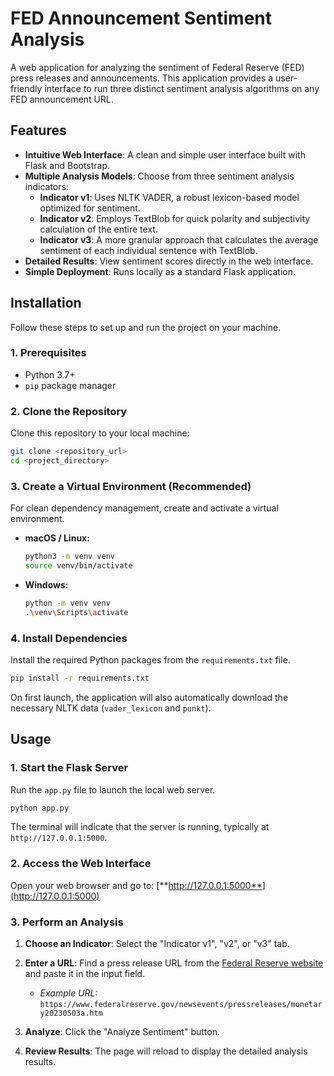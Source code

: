 # FED Announcement Sentiment Analysis

A web application for analyzing the sentiment of Federal Reserve (FED) press releases and announcements. This application provides a user-friendly interface
to run three distinct sentiment analysis algorithms on any FED announcement URL.

## Features

- **Intuitive Web Interface**: A clean and simple user interface built with Flask and Bootstrap.
- **Multiple Analysis Models**: Choose from three sentiment analysis indicators:
    - **Indicator v1**: Uses NLTK VADER, a robust lexicon-based model optimized for sentiment.
    - **Indicator v2**: Employs TextBlob for quick polarity and subjectivity calculation of the entire text.
    - **Indicator v3**: A more granular approach that calculates the average sentiment of each individual sentence with TextBlob.
- **Detailed Results**: View sentiment scores directly in the web interface.
- **Simple Deployment**: Runs locally as a standard Flask application.

## Installation

Follow these steps to set up and run the project on your machine.

### 1. Prerequisites

- Python 3.7+
- `pip` package manager

### 2. Clone the Repository

Clone this repository to your local machine:

```bash
git clone <repository_url>
cd <project_directory>
```

### 3. Create a Virtual Environment (Recommended)

For clean dependency management, create and activate a virtual environment.

- **macOS / Linux:**
  ```bash
  python3 -m venv venv
  source venv/bin/activate
  ```
- **Windows:**
  ```bash
  python -m venv venv
  .\venv\Scripts\activate
  ```

### 4. Install Dependencies

Install the required Python packages from the `requirements.txt` file.

```bash
pip install -r requirements.txt
```

On first launch, the application will also automatically download the necessary NLTK data (`vader_lexicon` and `punkt`).

## Usage

### 1. Start the Flask Server

Run the `app.py` file to launch the local web server.

```bash
python app.py
```

The terminal will indicate that the server is running, typically at `http://127.0.0.1:5000`.

### 2. Access the Web Interface

Open your web browser and go to:
[**http://127.0.0.1:5000**](http://127.0.0.1:5000)

### 3. Perform an Analysis

1. **Choose an Indicator**: Select the "Indicator v1", "v2", or "v3" tab.
2. **Enter a URL**: Find a press release URL from the [Federal Reserve website](https://www.federalreserve.gov/newsevents/pressreleases.htm) and paste it in the input
   field.

   - *Example URL:* `https://www.federalreserve.gov/newsevents/pressreleases/monetary20230503a.htm`

3. **Analyze**: Click the "Analyze Sentiment" button.
4. **Review Results**: The page will reload to display the detailed analysis results.